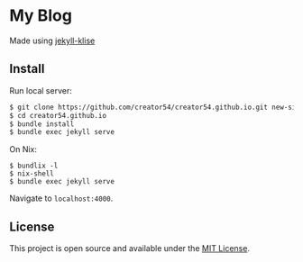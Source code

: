 # My Blog

Made using <a href="https://github.com/piharpi/jekyll-klise" target="_blank"
rel="noopener">jekyll-klise</a>

## Install

Run local server:

```bash
$ git clone https://github.com/creator54/creator54.github.io.git new-site
$ cd creator54.github.io
$ bundle install
$ bundle exec jekyll serve
```

On Nix:

```
$ bundlix -l
$ nix-shell
$ bundle exec jekyll serve
```

Navigate to `localhost:4000`.

## License

This project is open source and available under the [MIT License](LICENSE).


